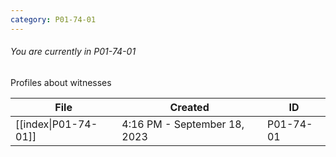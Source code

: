 ```yaml
---
category: P01-74-01
---
```

###### You are currently in P01-74-01

Profiles about witnesses

| File                                                                                            | Created                      | ID        |
| ----------------------------------------------------------------------------------------------- | ---------------------------- | --------- |
| [[index\|P01-74-01]] | 4:16 PM - September 18, 2023 | P01-74-01 |

